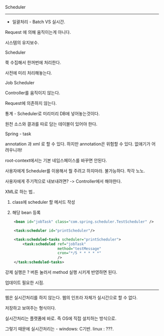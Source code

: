 Scheduler

---

* 일괄처리 - Batch  VS 실시간.

Request 에 의해 움직이는게 아니다.

시스템의 유지보수.

Scheduler

쭉 수집해서 한꺼번에 처리한다.

사전에 미리 처리해놓는다.

Job Scheduler

Controller를 움직이지 않는다.

Request에 의존하지 않는다.

통계 - Scheduler로 미리미리 DB에 넣어놓는것이다.

원천 소스와 결과를 따로 담는 테이블이 있어야 한다.

Spring - task

annotation 과 xml 로 할 수 있다. 하지만 annotation은 위험할 수 있다. 없애기가 어려우니까!

root-context에서는 기본 네임스페이스를 바꾸면 안된다.

사용자에게 Scheduler를 이용해서 뭘 주려고 하지마라. 불가능하다. 착각 노노.

사용자에게 주기적으로 내보내려면? -> Controller에서 해야한다.



XML로 하는 법.. 

1. class에 scheduler 할 메서드 작성

2. 해당 bean 등록

```xml
	<bean id="jobTask" class="com.spring.scheduler.TestScheduler" />

	<task:scheduler id="printScheduler"/>

	<task:scheduled-tasks scheduler="printScheduler">
		<task:scheduled ref="jobTask" 
						method="testMessage"
						cron="*/5 * * * * *"
						/>
	</task:scheduled-tasks>
```

강제 실행은 ? 버튼 눌러서 method 실행 시키게 반영하면 된다. 

업데이트 필요한 시점.







---

웹은 실시간처리를 하지 않는다. 웹의 인프라 자체가 실시간으로 할 수 없다.

저장하고 보여주는 형식이다.

실시간처리는 플랫폼에 바로. 즉 OS에 직접 설치하는 방식으로.

그렇기 때문에 실시간처리는 - windows: C기반. linux : ???.